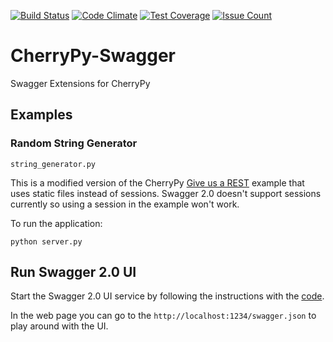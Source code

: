 [![Build Status](https://travis-ci.org/dmlb2000/cherrypy-swagger.svg?branch=master)](https://travis-ci.org/dmlb2000/cherrypy-swagger)
[![Code Climate](https://codeclimate.com/github/dmlb2000/cherrypy-swagger/badges/gpa.svg)](https://codeclimate.com/github/dmlb2000/cherrypy-swagger)
[![Test Coverage](https://codeclimate.com/github/dmlb2000/cherrypy-swagger/badges/coverage.svg)](https://codeclimate.com/github/dmlb2000/cherrypy-swagger/coverage)
[![Issue Count](https://codeclimate.com/github/dmlb2000/cherrypy-swagger/badges/issue_count.svg)](https://codeclimate.com/github/dmlb2000/cherrypy-swagger)

# CherryPy-Swagger
Swagger Extensions for CherryPy

## Examples

### Random String Generator

`string_generator.py`

This is a modified version of the CherryPy
[Give us a REST](http://docs.cherrypy.org/en/latest/tutorials.html#tutorial-7-give-us-a-rest)
example that uses static files instead of sessions. Swagger 2.0 doesn't
support sessions currently so using a session in the example won't work.

To run the application:

```
python server.py
```

## Run Swagger 2.0 UI

Start the Swagger 2.0 UI service by following the instructions with
the [code](https://github.com/swagger-api/swagger-ui).

In the web page you can go to the `http://localhost:1234/swagger.json`
to play around with the UI.

